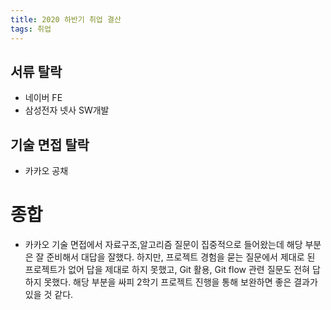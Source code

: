 ```yaml
---
title: 2020 하반기 취업 결산
tags: 취업
---
```


## 서류 탈락

- 네이버 FE
- 삼성전자 넷사 SW개발

## 기술 면접 탈락

- 카카오 공채

# 종합

- 카카오 기술 면접에서 자료구조,알고리즘 질문이 집중적으로 들어왔는데 해당 부분은 잘 준비해서 대답을 잘했다. 하지만, 프로젝트 경험을 묻는 질문에서 제대로 된 프로젝트가 없어 답을 제대로 하지 못했고, Git 활용, Git flow 관련 질문도 전혀 답하지 못했다. 해당 부분을 싸피 2학기 프로젝트 진행을 통해 보완하면 좋은 결과가 있을 것 같다.

  

